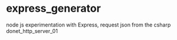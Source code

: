 # express_generator

node js experimentation with Express, request json from the csharp donet_http_server_01

